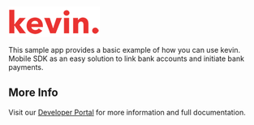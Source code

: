 ![kevin.](../images/logo.png)

This sample app provides a basic example of how you can use kevin. Mobile SDK as an easy solution to link bank accounts and initiate bank payments.

## More Info

Visit our [Developer Portal](https://developer.kevin.eu/home/mobile-sdk) for more information and full documentation.
